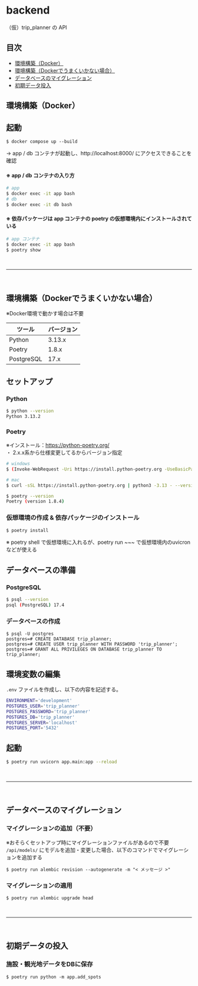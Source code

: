 # backend

（仮）trip_planner の API

## 目次

-   [環境構築（Docker）](#環境構築docker)
-   [環境構築（Dockerでうまくいかない場合）](#環境構築dockerでうまくいかない場合)
-   [データベースのマイグレーション](#データベースのマイグレーション)
-   [初期データ投入](#初期データの投入)

## 環境構築（Docker）

## 起動 
```
$ docker compose up --build
```
→ app / db コンテナが起動し、http://localhost:8000/ にアクセスできることを確認

#### ※ app / db コンテナの入り方
```bash
# app
$ docker exec -it app bash
# db
$ docker exec -it db bash
```

#### ※ 依存パッケージは app コンテナの poetry の仮想環境内にインストールされている
```bash
# app コンテナ
$ docker exec -it app bash
$ poetry show
```

<br>

***

<br>

## 環境構築（Dockerでうまくいかない場合）
※Docker環境で動かす場合は不要

| ツール | バージョン |
| --- | --- |
| Python | 3.13.x |
| Poetry | 1.8.x |
| PostgreSQL | 17.x |

## セットアップ

### Python
```bash
$ python --version
Python 3.13.2
```

### Poetry
※インストール：https://python-poetry.org/  
・ 2.x.x系から仕様変更してるからバージョン指定
```bash
# windows
$ (Invoke-WebRequest -Uri https://install.python-poetry.org -UseBasicParsing).Content | py -3.13 - --version 1.8.4
```
```bash
# mac
$ curl -sSL https://install.python-poetry.org | python3 -3.13 - --version1.8.4
```

```bash
$ poetry --version
Poetry (version 1.8.4)
```

### 仮想環境の作成 & 依存パッケージのインストール

```bash
$ poetry install
```
※ poetry shell で仮想環境に入れるが、poetry run ~~~ で仮想環境内のuvicronなどが使える

## データベースの準備

### PostgreSQL
```bash
$ psql --version
psql (PostgreSQL) 17.4
```

### データベースの作成
```
$ psql -U postgres
postgres=# CREATE DATABASE trip_planner;
postgres=# CREATE USER trip_planner WITH PASSWORD 'trip_planner';
postgres=# GRANT ALL PRIVILEGES ON DATABASE trip_planner TO trip_planner;
```

## 環境変数の編集
`.env` ファイルを作成し、以下の内容を記述する。
```bash
ENVIRONMENT='development' 
POSTGRES_USER='trip_planner'
POSTGRES_PASSWORD='trip_planner'
POSTGRES_DB='trip_planner'
POSTGRES_SERVER='localhost'
POSTGRES_PORT='5432'
```

## 起動
```bash
$ poetry run uvicorn app.main:app --reload
```

<br>

***

<br>

## データベースのマイグレーション

### マイグレーションの追加（不要）
※おそらくセットアップ時にマイグレーションファイルがあるので不要  
`/api/models/` にモデルを追加・変更した場合、以下のコマンドでマイグレーションを追加する
```
$ poetry run alembic revision --autogenerate -m "< メッセージ >"
```

### マイグレーションの適用
```bush
$ poetry run alembic upgrade head
```

<br>

***

<br>

## 初期データの投入

### 施設・観光地データをDBに保存
```bush
$ poetry run python -m app.add_spots
```